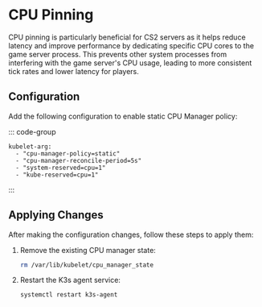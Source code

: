 # CPU Pinning

CPU pinning is particularly beneficial for CS2 servers as it helps reduce latency and improve performance by dedicating specific CPU cores to the game server process. This prevents other system processes from interfering with the game server's CPU usage, leading to more consistent tick rates and lower latency for players.

## Configuration

Add the following configuration to enable static CPU Manager policy:

::: code-group

```[/etc/rancher/k3s/config.yaml]
kubelet-arg:
  - "cpu-manager-policy=static"
  - "cpu-manager-reconcile-period=5s"
  - "system-reserved=cpu=1"
  - "kube-reserved=cpu=1"
```

:::

## Applying Changes

After making the configuration changes, follow these steps to apply them:

1. Remove the existing CPU manager state:

   ```bash
   rm /var/lib/kubelet/cpu_manager_state
   ```

2. Restart the K3s agent service:
   ```bash
   systemctl restart k3s-agent
   ```
